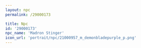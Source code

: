 ```yaml
---
layout: npc
permalink: /29000173

title: Npc
id: '29000173'
npc_name: 'Madron Stinger'
icon_url: 'portrait/npc/21000957_m_demonbladepurple_p.png'
---
```

